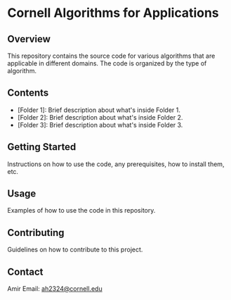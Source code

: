 # Cornell Algorithms for Applications

## Overview
This repository contains the source code for various algorithms that are applicable in different domains. The code is organized by the type of algorithm.

## Contents
- [Folder 1]: Brief description about what's inside Folder 1.
- [Folder 2]: Brief description about what's inside Folder 2.
- [Folder 3]: Brief description about what's inside Folder 3.

## Getting Started
Instructions on how to use the code, any prerequisites, how to install them, etc.

## Usage
Examples of how to use the code in this repository.

## Contributing
Guidelines on how to contribute to this project.



## Contact
Amir
Email: ah2324@cornell.edu
